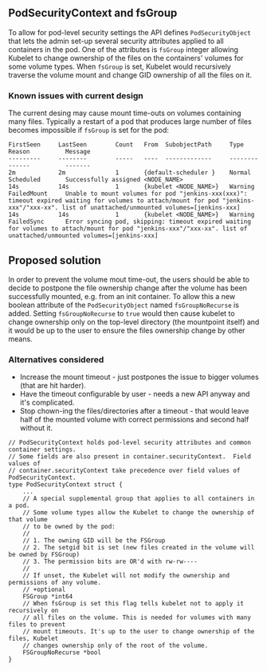 ## PodSecurityContext and fsGroup

To allow for pod-level security settings the API defines `PodSecurityObject` that lets the admin set-up
several security attributes applied to all containers in the pod. One of the attributes is `fsGroup`
integer allowing Kubelet to change ownership of the files on the containers' volumes for some volume
types. When `fsGroup` is set, Kubelet would recursively traverse the volume mount and change GID ownership
of all the files on it.

### Known issues with current design

The current desing may cause mount time-outs on volumes containing many files. Typically a restart of a
pod that produces large number of files becomes impossible if `fsGroup` is set for the pod:

```
FirstSeen     LastSeen        Count   From  SubobjectPath     Type            Reason          Message
---------     --------        -----   ----  -------------     --------        ------          -------
2m            2m              1       {default-scheduler }    Normal          Scheduled       Successfully assigned <NODE_NAME>
14s           14s             1       {kubelet <NODE_NAME>}   Warning         FailedMount     Unable to mount volumes for pod "jenkins-xxx(xxx)": timeout expired waiting for volumes to attach/mount for pod "jenkins-xxx"/"xxx-xx". list of unattached/unmounted volumes=[jenkins-xxx]
14s           14s             1       {kubelet <NODE_NAME>}   Warning         FailedSync      Error syncing pod, skipping: timeout expired waiting for volumes to attach/mount for pod "jenkins-xxx"/"xxx-xx". list of unattached/unmounted volumes=[jenkins-xxx]
```
## Proposed solution

In order to prevent the volume mout time-out, the users should be able to decide to postpone the file 
ownership change after the volume has been successfully mounted, e.g. from an init container. To allow
this a new boolean attribute of the `PodSecurityObject` named `fsGroupNoRecurse` is added. Setting `fsGroupNoRecurse`
to `true` would then cause kubelet to change ownership only on the top-level directory (the mountpoint itself)
and it would be up to the user to ensure the files ownership change by other means. 

### Alternatives considered

* Increase the mount timeout - just postpones the issue to bigger volumes (that are hit harder).
* Have the timeout configurable by user - needs a new API anyway and it's complicated.
* Stop chown-ing the files/directories after a timeout - that would leave half of the mounted volume with correct
  permissions and second half without it.

```
// PodSecurityContext holds pod-level security attributes and common container settings.
// Some fields are also present in container.securityContext.  Field values of
// container.securityContext take precedence over field values of PodSecurityContext.
type PodSecurityContext struct {
	...
	// A special supplemental group that applies to all containers in a pod.
	// Some volume types allow the Kubelet to change the ownership of that volume
	// to be owned by the pod:
	//
	// 1. The owning GID will be the FSGroup
	// 2. The setgid bit is set (new files created in the volume will be owned by FSGroup)
	// 3. The permission bits are OR'd with rw-rw----
	//
	// If unset, the Kubelet will not modify the ownership and permissions of any volume.
	// +optional
	FSGroup *int64
	// When fsGroup is set this flag tells kubelet not to apply it recursively on
	// all files on the volume. This is needed for volumes with many files to prevent
	// mount timeouts. It's up to the user to change ownership of the files, Kubelet
	// changes ownership only of the root of the volume.
	FSGroupNoRecurse *bool
}
```